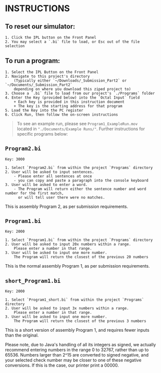 # INSTRUCTIONS

To reset our simulator:
---
    1. Click the IPL button on the Front Panel
    2. You may select a `.bi` file to load, or Esc out of the file selection


To run a program:
---
    1. Select the IPL Button on the Front Panel
    2. Navigate to this project's directory 
        (Typically either `~/Downloads/_Submission_Part2` or `~/Documents/_Submission_Part2` 
        depending on where you download this ziped project to)
    3. Choose a `.bi` file to load from our project's `./Programs` folder
    4. Enter the Key (provided below) into the `Octal Input` field
        + Each key is provided in this instruction document
        + The key is the starting address for that program
    5. Load the Key into the PC register
    6. Click Run, then follow the on-screen instructions

> To see an example run, please see `Program1_ExampleRun.mov` <br> 
> located in `"./Documents/Example Runs/"`.
> Further instructions for specific programs below:

`Program2.bi`
---
    Key: 3000 

    1. Select `Program2.bi` from within the project `Programs` directory
    2. User will be asked to input sentences. 
        - Please enter all sentences at once 
        - you can copy and paste a paragraph into the console keyboard
    3. User will be asked to enter a word.
        - The Program will return either the sentence number and word number for the first match, 
          or will tell user there were no matches.
This is assembly Program 2, as per submission requirements.

`Program1.bi`
---
    Key: 2000 

    1. Select `Program1.bi` from within the project `Programs` directory
    2. User will be asked to input 20x numbers within a range. 
        Please enter a number in that range.
    3. User will be asked to input one more number.
        The Program will return the closest of the previous 20 numbers
This is the normal assembly Program 1, as per submission requirements.

`short_Program1.bi`
---
    Key: 2000

    1. Select `Program1_short.bi` from within the project `Programs` directory
    2. User will be asked to input 3x numbers within a range.
        Please enter a number in that range.
    3. User will be asked to input one more number.
        The Program will return the closest of the previous 3 numbers
This is a short version of assembly Program 1, and requires fewer inputs than the original.

Please note, due to Java's handling of all its integers as signed, we actually recommend entering numbers
in the range 0 to 32767, rather than up to 65536. Numbers larger than 2^15 are converted to signed negative,
and your selected check number may be closer to one of these negative conversions. If this is the case, our
printer print a 00000.
